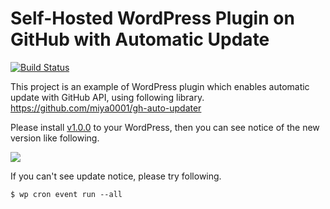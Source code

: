 # Self-Hosted WordPress Plugin on GitHub with Automatic Update

[![Build Status](https://travis-ci.org/miya0001/self-hosted-wordpress-plugin-on-github.svg?branch=master)](https://travis-ci.org/miya0001/self-hosted-wordpress-plugin-on-github)

This project is an example of WordPress plugin which enables automatic update with GitHub API, using following library.
https://github.com/miya0001/gh-auto-updater

Please install [v1.0.0](https://github.com/miya0001/self-hosted-wordpress-plugin-on-github/releases/download/1.0.0/self-hosted-wordpress-plugin-on-github.zip) to your WordPress, then you can see notice of the new version like following.

![](https://www.evernote.com/l/ABUN-UErKq5OUryilvVvE7Ufk_3yQtlRS3kB/image.png)

If you can't see update notice, please try following.

```
$ wp cron event run --all
```
